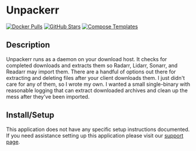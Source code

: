 # Unpackerr

[![Docker Pulls](https://img.shields.io/docker/pulls/hotio/unpackerr?style=flat-square&color=607D8B&label=docker%20pulls&logo=docker)](https://hub.docker.com/r/hotio/unpackerr)
[![GitHub Stars](https://img.shields.io/github/stars/hotio/unpackerr?style=flat-square&color=607D8B&label=github%20stars&logo=github)](https://github.com/hotio/unpackerr)
[![Compose Templates](https://img.shields.io/static/v1?style=flat-square&color=607D8B&label=compose&message=templates)](https://github.com/GhostWriters/DockSTARTer/tree/master/compose/.apps/unpackerr)

## Description

Unpackerr runs as a daemon on your download host. It checks for completed
downloads and extracts them so Radarr, Lidarr, Sonarr, and Readarr may import
them. There are a handful of options out there for extracting and deleting files
after your client downloads them. I just didn't care for any of them, so I wrote
my own. I wanted a small single-binary with reasonable logging that can extract
downloaded archives and clean up the mess after they've been imported.

## Install/Setup

This application does not have any specific setup instructions documented. If
you need assistance setting up this application please visit our
[support page](https://dockstarter.com/basics/support/).
